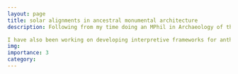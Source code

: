 ```yaml
---
layout: page
title: solar alignments in ancestral monumental architecture
description: Following from my time doing an MPhil in Archaeology of the Americas, I work on short projects that interface Archaeology and Astrophysics to learn more about the ways ancestral Indigenous communities embedded their knowledge of the sky into the structures they made. Our project identifying and interpreting a set of solar alignments in classic and pre-classic Mesoamerican monumental architecture is currently in review and we are excited to share the results soon!

I have also been working on developing interpretive frameworks for anthropological analyses of the influence of astronomical phenomena on the development of human culture and practice. 
img: 
importance: 3
category:
---
```

